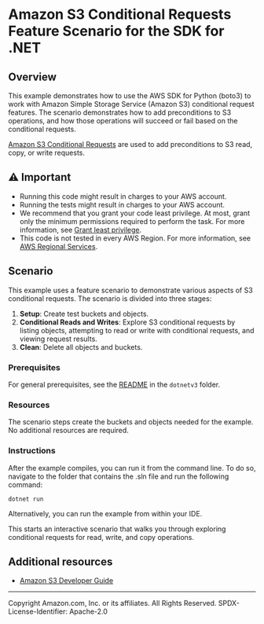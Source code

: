 # Amazon S3 Conditional Requests Feature Scenario for the SDK for .NET

## Overview

This example demonstrates how to use the AWS SDK for Python (boto3) to work with Amazon Simple Storage Service (Amazon S3) conditional request features. The scenario demonstrates how to add preconditions to S3 operations, and how those operations will succeed or fail based on the conditional requests.

[Amazon S3 Conditional Requests](https://docs.aws.amazon.com/AmazonS3/latest/userguide/conditional-requests.html) are used to add preconditions to S3 read, copy, or write requests.

## ⚠ Important

* Running this code might result in charges to your AWS account.
* Running the tests might result in charges to your AWS account.
* We recommend that you grant your code least privilege. At most, grant only the minimum permissions required to perform the task. For more information, see [Grant least privilege](https://docs.aws.amazon.com/IAM/latest/UserGuide/best-practices.html#grant-least-privilege).
* This code is not tested in every AWS Region. For more information, see [AWS Regional Services](https://aws.amazon.com/about-aws/global-infrastructure/regional-product-services).

## Scenario

This example uses a feature scenario to demonstrate various aspects of S3 conditional requests. The scenario is divided into three stages:

1. **Setup**: Create test buckets and objects.
2. **Conditional Reads and Writes**: Explore S3 conditional requests by listing objects, attempting to read or write with conditional requests, and viewing request results.
3. **Clean**: Delete all objects and buckets.

### Prerequisites

For general prerequisites, see the [README](../../../README.md) in the `dotnetv3` folder.

### Resources

The scenario steps create the buckets and objects needed for the example. No additional resources are required.

### Instructions

After the example compiles, you can run it from the command line. To do so, navigate to
the folder that contains the .sln file and run the following command:

```
dotnet run
```

Alternatively, you can run the example from within your IDE.

This starts an interactive scenario that walks you through exploring conditional requests for read, write, and copy operations.

## Additional resources

- [Amazon S3 Developer Guide](https://docs.aws.amazon.com/AmazonS3/latest/userguide/conditional-requests.html)

---

Copyright Amazon.com, Inc. or its affiliates. All Rights Reserved. SPDX-License-Identifier: Apache-2.0
